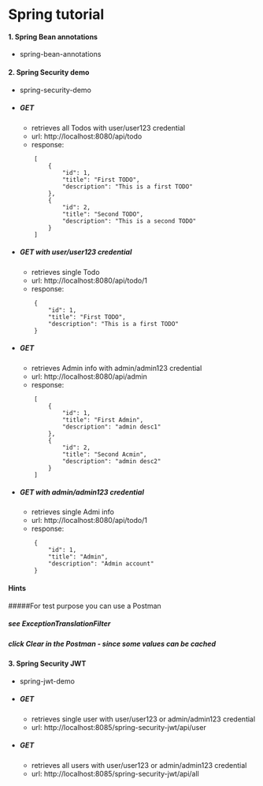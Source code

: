 # Spring tutorial

#### 1. Spring Bean annotations
- spring-bean-annotations

#### 2. Spring Security demo
- spring-security-demo

- ##### GET 
    - retrieves all Todos with user/user123 credential
    - url: http://localhost:8080/api/todo
    - response:
    ```
		[
			{
				"id": 1,
				"title": "First TODO",
				"description": "This is a first TODO"
			},
			{
				"id": 2,
				"title": "Second TODO",
				"description": "This is a second TODO"
			}
		]
    ```    
- ##### GET with user/user123 credential
    - retrieves single Todo
    - url: http://localhost:8080/api/todo/1
    - response:
    ```
		{
			"id": 1,
			"title": "First TODO",
			"description": "This is a first TODO"
		}
    ```
- ##### GET 
    - retrieves Admin info with admin/admin123 credential
    - url: http://localhost:8080/api/admin
    - response:
    ```
		[
			{
				"id": 1,
				"title": "First Admin",
				"description": "admin desc1"
			},
			{
				"id": 2,
				"title": "Second Acmin",
				"description": "admin desc2"
			}
		]
    ```    
- ##### GET with admin/admin123 credential
    - retrieves single Admi info
    - url: http://localhost:8080/api/todo/1
    - response:
    ```
		{
			"id": 1,
			"title": "Admin",
			"description": "Admin account"
		}
    ```	
#### Hints
#####For test purpose you can use a Postman
##### see ExceptionTranslationFilter
##### click Clear in the Postman - since some values can be cached


#### 3. Spring Security JWT
- spring-jwt-demo
- ##### GET 
    - retrieves single user with user/user123 or admin/admin123 credential
    - url: http://localhost:8085/spring-security-jwt/api/user
- ##### GET 
    - retrieves all users with user/user123 or admin/admin123 credential
    - url: http://localhost:8085/spring-security-jwt/api/all	

